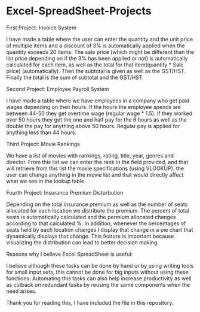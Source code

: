 # Excel-SpreadSheet-Projects

First Project: Invoice System

I have made a table where the user can enter the quantity and the unit price of multiple items and a discount of 3% is automatically applied when the quantity exceeds 20 items. The sale price (which might be different than the list price depending on if the 3% has been applied or not) is automatically calculated for each item, as well as the total for that item(quantity * Sale price) (automatically). Then the subtotal is given as well as the GST/HST. Finally the total is the sum of subtotal and the GST/HST.

Second Project: Employee Payroll System

I have made a table where we have employees in a company who get paid wages depending on their hours. If the hours the employee spends are between 44-50 they get overtime wage (regular wage * 1.5). If they worked over 50 hours they get the one and half pay for the 6 hours as well as the double the pay for anything above 50 hours. Regular pay is applied for anything less than 44 hours. 

Third Project: Movie Rankings

We have a list of movies with rankings, rating, title, year, genres and director. From this list we can enter the rank in the field provided, and that will retrieve from this list the movie specifications (using VLOOKUP). the user can change anything in the movie list and that would directly affect what we see in the lookup table. 

Fourth Project: Insurance Premium Disturbution

Depending on the total insurance premium as well as the number of seats allocated for each location we distribute the premium. The percent of total seats is automatically calculated and the permium allocated changes according to that calculated %. In addition, whenever the percentages of seats held by each location changes I display that change in a pie chart that dynamically displays that change. This feature is important because visualizing the distribution can lead to better decision making. 

Reasons why I believe Excel SpreadSheet is useful: 

I believe although these tasks can be done by hand or by using writing tools for small input sets, this cannot be done for big inputs without using these functions. Automating this tasks can also help increase productivity as well as cutback on redundant tasks by reusing the same components when the need arises. 

Thank you for reading this, I have included the file in this repository.
